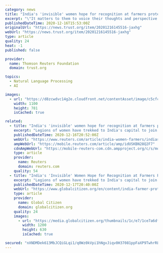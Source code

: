 ```yaml
---
category: news
title: "India's 'invisible' women hope for recognition at farmers protests"
excerpt: "\"It matters to them to voice their thoughts and perspective on these laws,\" said Kavitha Kuruganti, convener of Alliance for Sustainable and Holistic Agriculture, a coalition of farmer groups ..."
publishedDateTime: 2020-12-16T15:53:00Z
originalUrl: "https://news.trust.org/item/20201216145516-jaxhg"
webUrl: "https://news.trust.org/item/20201216145516-jaxhg"
type: article
quality: 24
heat: -1
published: false

provider:
  name: Thomson Reuters Foundation
  domain: trust.org

topics:
  - Natural Language Processing
  - AI

images:
  - url: "https://d8zcwdvc14g2e.cloudfront.net/contentAsset/image/c5cfce1e-d633-425a-9444-0d2a49ccee3f/image/byInode/1/filter/Resize,Jpeg/jpeg_q/70/resize_w/1100"
    width: 1100
    height: 781
    isCached: true

related:
  - title: "India's 'invisible' women hope for recognition at farmers protests"
    excerpt: "Legions of women have trekked to India's capital to join massive protests against agricultural reforms, hoping not only to protect their livelihoods but also win visibility as farmers."
    publishedDateTime: 2020-12-16T20:52:00Z
    webUrl: "https://www.reuters.com/article/india-women-farmers/indias-invisible-women-hope-for-recognition-at-farmers-protests-idUSL8N2IV4M5"
    ampWebUrl: "https://mobile.reuters.com/article/amp/idUSKBN28Q2F7"
    cdnAmpWebUrl: "https://mobile-reuters-com.cdn.ampproject.org/c/s/mobile.reuters.com/article/amp/idUSKBN28Q2F7"
    type: article
    provider:
      name: Reuters
      domain: reuters.com
    quality: 54
  - title: "India's 'Invisible' Women Hope for Recognition at Farmers Protests"
    excerpt: "Legions of women have trekked to India's capital to join massive protests against agricultural reforms, hoping not only to protect their livelihoods but also win visibility as farmers. About 75% of rural women in India who work full-time are farmers,"
    publishedDateTime: 2020-12-17T20:40:00Z
    webUrl: "https://www.globalcitizen.org/en/content/india-farmer-protests-women/"
    type: article
    provider:
      name: Global Citizen
      domain: globalcitizen.org
    quality: 24
    images:
      - url: "https://media.globalcitizen.org/thumbnails/1c/e7/1ce7a6df-dc20-4daf-a047-30c8e98484d4/india-farm-workers-protest-women-involvement-social-share.jpg__1500x670_q85_crop_subsampling-2.jpg"
        width: 1200
        height: 630
        isCached: true

secured: "nXNDMDek613MbJCQiGLqi1/q0Wz0kVpi1hNgvJiqv0H37081ppFaXP9TwhrRLtu7AR5IZPd4MaTvA1SPmQPgccIni2zS1JeIX50diJWyaAq/BwB2jC9BYurMqwADkhSz+Fx3Zw539fOo6hl8x5EJvUv2s7HVJ2ksCVAcl3LrgcYI7/6/Re4rSlzQ0CjUJRbTeie3TQFSG++mAQJuaRgg7kuHmteGKoxD5QpOlzU8mQsB0HyNBAcKjP8sOJUmb4WF7bjD1hbfus8NoOfqPby0vZ22NH/K+PmErd2ybc8IzZOEu8oopqkzITeZ73t9u1ML4Bt2SJ6cCKfgqX1C7neLuBrsuuQsAvp84eyNz+bozIM=;3dvg7tSF61uAXezDqkuL2Q=="
---
```


